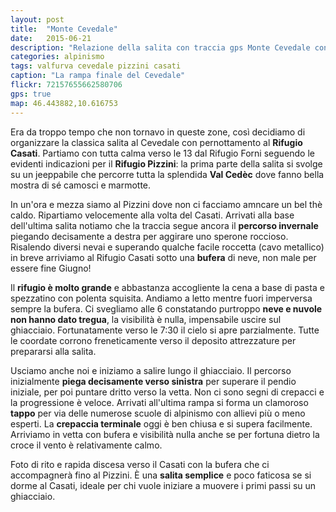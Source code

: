 ```yaml
---
layout: post
title:  "Monte Cevedale"
date:   2015-06-21
description: "Relazione della salita con traccia gps Monte Cevedale con partenza dal Rifugio Forni e pernottamento al Casati"
categories: alpinismo
tags: valfurva cevedale pizzini casati
caption: "La rampa finale del Cevedale"
flickr: 72157655662580706
gps: true
map: 46.443882,10.616753
---
```



Era da troppo tempo che non tornavo in queste zone, così decidiamo di organizzare la classica salita al Cevedale con pernottamento al  **Rifugio Casati**. Partiamo con tutta calma verso le 13 dal Rifugio Forni seguendo le evidenti indicazioni per il **Rifugio Pizzini**: la prima parte della salita si svolge su un jeeppabile che percorre tutta la splendida **Val Cedèc** dove fanno bella mostra di sé camosci e marmotte.

In un'ora e mezza siamo al Pizzini dove non ci facciamo amncare un bel thè caldo. Ripartiamo velocemente alla volta del Casati. Arrivati alla base dell'ultima salita notiamo che la traccia segue ancora il **percorso invernale** piegando decisamente a destra per aggirare uno sperone roccioso. Risalendo diversi nevai e superando qualche facile roccetta (cavo metallico) in breve arriviamo al Rifugio Casati sotto una **bufera** di neve, non male per essere fine Giugno!

Il  **rifugio è molto grande** e abbastanza accogliente la cena a base di pasta e spezzatino con polenta squisita. Andiamo a letto mentre fuori imperversa sempre la bufera. Ci svegliamo alle 6 constatando purtroppo  **neve e nuvole non hanno dato tregua**, la visibilità è nulla, impensabile uscire sul ghiacciaio. Fortunatamente verso le 7:30 il cielo si apre parzialmente. Tutte le coordate corrono freneticamente verso il deposito attrezzature per prepararsi alla salita.

Usciamo anche noi e iniziamo a salire lungo il ghiacciaio. Il percorso inizialmente **piega decisamente verso sinistra** per superare il pendio iniziale, per poi puntare dritto verso la vetta. Non ci sono segni di crepacci e la progressione è veloce. Arrivati all'ultima rampa si forma un clamoroso **tappo** per via delle numerose scuole di alpinismo con allievi più o meno esperti. La **crepaccia terminale** oggi è ben chiusa e si supera facilmente. Arriviamo in vetta con bufera e visibilità nulla anche se per fortuna dietro la croce il vento è relativamente calmo.

Foto di rito e rapida discesa verso il Casati con la bufera che ci accompagnerà fino al Pizzini. È una **salita semplice** e poco faticosa se si dorme al Casati, ideale per chi vuole iniziare a muovere i primi passi su un ghiacciaio.
